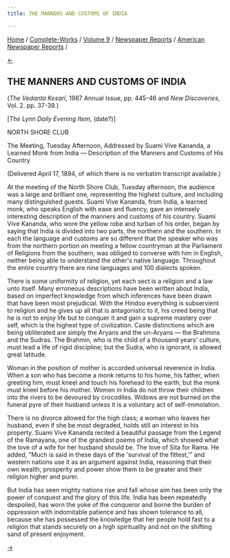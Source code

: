```yaml
---
title: THE MANNERS AND CUSTOMS OF INDIA

---
```

<div>

[Home](../../../../index.htm) /
[Complete-Works](../../../complete_works.htm) / [Volume
9](../../volume_9_contents.htm) / [Newspaper
Reports](../newspaper_reports_contents.htm) / [American Newspaper
Reports](american_newspaper_contents.htm) /

[←](23_saginaw_evening_news_mar_21_1894.htm)

## THE MANNERS AND CUSTOMS OF INDIA

(*The Vedanta Kesari*, 1987 Annual Issue, pp. 445-46 and *New
Discoveries*, Vol. 2. pp. 37-39.)

\[*The Lynn Daily Evening Item*, (date?)\]

NORTH SHORE CLUB

The Meeting, Tuesday Afternoon, Addressed by Suami Vive Kananda, a
Learned Monk from India — Description of the Manners and Customs of His
Country

(Delivered April 17, 1894, of which there is no verbatim transcript
available.)

At the meeting of the North Shore Club, Tuesday afternoon, the audience
was a large and brilliant one, representing the highest culture, and
including many distinguished guests. Suami Vive Kananda, from India, a
learned monk, who speaks English with ease and fluency, gave an
intensely interesting description of the manners and customs of his
country. Suami Vive Kananda, who wore the yellow robe and turban of his
order, began by saying that India is divided into two parts, the
northern and the southern. In each the language and customs are so
different that the speaker who was from the northern portion on meeting
a fellow countryman at the Parliament of Religions from the southern,
was obliged to converse with him in English, neither being able to
understand the other's native language. Throughout the entire country
there are nine languages and 100 dialects spoken.

There is some uniformity of religion, yet each sect is a religion and a
law unto itself. Many erroneous descriptions have been written about
India, based on imperfect knowledge from which inferences have been
drawn that have been most prejudicial. With the Hindoo everything is
subservient to religion and he gives up all that is antagonistic to it,
his creed being that he is not to enjoy life but to conquer it and gain
a supreme mastery over self, which is the highest type of civilization.
Caste distinctions which are being obliterated are simply the Aryans and
the un-Aryans — the Brahmins and the Sudras. The Brahmin, who is the
child of a thousand years' culture, must lead a life of rigid
discipline; but the Sudra, who is ignorant, is allowed great latitude.

Woman in the position of mother is accorded universal reverence in
India. When a son who has become a monk returns to his home, his father,
when greeting him, must kneel and touch his forehead to the earth; but
the monk must kneel before his mother. Women in India do not throw their
children into the rivers to be devoured by crocodiles. Widows are not
burned on the funeral pyre of their husband unless it is a voluntary act
of self-immolation.

There is no divorce allowed for the high class; a woman who leaves her
husband, even if she be most degraded, holds still an interest in his
property. Suami Vive Kananda recited a beautiful passage from the Legend
of the Ramayana, one of the grandest poems of India, which showed what
the love of a wife for her husband should be. The love of Sita for Rama.
He added, “Much is said in these days of the 'survival of the fittest,'”
and western nations use it as an argument against India, reasoning that
their own wealth, prosperity and power show them to be greater and their
religion higher and purer.

But India has seen mighty nations rise and fall whose aim has been only
the power of conquest and the glory of this life. India has been
repeatedly despoiled, has worn the yoke of the conqueror and borne the
burden of oppression with indomitable patience and has shown tolerance
to all, because she has possessed the knowledge that her people hold
fast to a religion that stands securely on a high spirituality and not
on the shifting sand of present enjoyment.

[→](25_ny_daily_tribune_apr_25_1894.htm)

</div>
